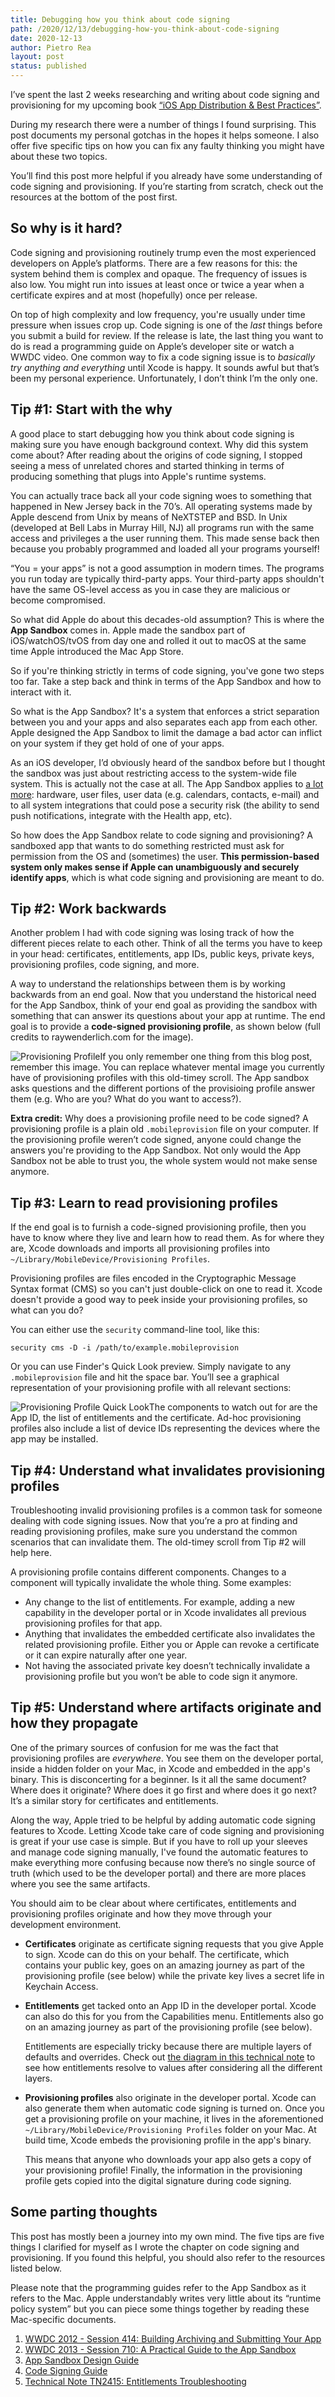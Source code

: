 ```yaml
---
title: Debugging how you think about code signing
path: /2020/12/13/debugging-how-you-think-about-code-signing 
date: 2020-12-13
author: Pietro Rea
layout: post
status: published
---
```


I’ve spent the last 2 weeks researching and writing about code signing and provisioning for my upcoming book [“iOS App Distribution & Best Practices”](/2020/08/18/coming-soon-publishing-to-the-app-store-book).

During my research there were a number of things I found surprising. This post documents my personal gotchas in the hopes it helps someone. I also offer five specific tips on how you can fix any faulty thinking you might have about these two topics.

You’ll find this post more helpful if you already have some understanding of code signing and  provisioning. If you’re starting from scratch, check out the resources at the bottom of the post first.

## So why is it hard?

Code signing and provisioning routinely trump even the most experienced developers on Apple’s platforms. There are a few reasons for this: the system behind them is complex and opaque. The frequency of issues is also low. You might run into issues at least once or twice a year when a certificate expires and at most (hopefully) once per release.

On top of high complexity and low frequency, you're usually under time pressure when issues crop up. Code signing is one of the _last_ things before you submit a build for review. If the release is late, the last thing you want to do is read a programming guide on Apple’s developer site or watch a WWDC video. One common way to fix a code signing issue is to _basically try anything and everything_ until Xcode is happy. It sounds awful but that’s been my personal experience. Unfortunately, I don’t think I’m the only one.  

## Tip #1: Start with the why

A good place to start debugging how you think about code signing is making sure you have enough background context. Why did this system come about? After reading about the origins of code signing, I stopped seeing a mess of unrelated chores and started thinking in terms of producing something that plugs into Apple's runtime systems.

You can actually trace back all your code signing woes to something that happened in New Jersey back in the 70’s. All operating systems made by Apple descend from Unix by means of NeXTSTEP and BSD. In Unix (developed at Bell Labs in Murray Hill, NJ) all programs run with the same access and privileges a the user running them. This made sense back then because you probably programmed and loaded all your programs yourself! 

“You =  your apps” is not a good assumption in modern times. The programs you run today are typically third-party apps. Your third-party apps shouldn't have the same OS-level access as you in case they are malicious or become compromised. 

So what did Apple do about this decades-old assumption? This is where the **App Sandbox** comes in. Apple made the sandbox part of iOS/watchOS/tvOS from day one and rolled it out to macOS at the same time Apple introduced the Mac App Store. 

So if you're thinking strictly in terms of code signing, you've gone two steps too far. Take a step back and think in terms of the App Sandbox and how to interact with it.

So what is the App Sandbox? It's a system that enforces a strict separation between you and your apps and also separates each app from each other. Apple designed the App Sandbox to limit the damage a bad actor can inflict on your system if they get hold of one of your apps.

As an iOS developer, I’d obviously heard of the sandbox before but I thought the sandbox was just about restricting access to the system-wide file system. This is actually not the case at all. The App Sandbox applies to [a lot more](https://developer.apple.com/library/archive/documentation/Security/Conceptual/AppSandboxDesignGuide/AboutAppSandbox/AboutAppSandbox.html): hardware, user files, user data (e.g. calendars, contacts, e-mail) and to all system integrations that could pose a security risk (the ability to send push notifications, integrate with the Health app, etc).

So how does the App Sandbox relate to code signing and provisioning? A sandboxed app that wants to do something restricted must ask for permission from the OS and (sometimes) the user. **This permission-based system only makes sense if Apple can unambiguously and securely identify apps**, which is what code signing and provisioning are meant to do. 

## Tip #2: Work backwards

Another problem I had with code signing was losing track of how the different pieces relate to each other. Think of all the terms you have to keep in your head: certificates, entitlements, app IDs, public keys, private keys, provisioning profiles, code signing, and more.

A way to understand the relationships between them is by working backwards from an end goal. Now that you understand the historical need for the App Sandbox, think of your end goal as providing the sandbox with something that can answer its questions about your app at runtime. The end goal is to provide a **code-signed provisioning profile**, as shown below (full credits to raywenderlich.com for the image).

<img src="/ppDiagram.jpg" alt="Provisioning Profile" style="float:left"/>

If you only remember one thing from this blog post, remember this image. You can replace whatever mental image you currently have of provisioning profiles with this old-timey scroll. The App sandbox asks questions and the different portions of the provisioing profile answer them (e.g. Who are you? What do you want to access?).

**Extra credit:** Why does a provisioning profile need to be code signed? A provisioning profile is a plain old `.mobileprovision` file on your computer. If the provisioning profile weren’t code signed, anyone could change the answers you're providing to the App Sandbox. Not only would the App Sandbox not be able to trust you, the whole system would not make sense anymore. 

## Tip #3: Learn to read provisioning profiles

If the end goal is to furnish a code-signed provisioning profile, then you have to know where they live and learn how to read them. As for where they are, Xcode downloads and imports all provisioning profiles into `~/Library/MobileDevice/Provisioning Profiles`. 

Provisioning profiles are files encoded in the Cryptographic Message Syntax format (CMS) so you can't just double-click on one to read it. Xcode doesn't provide a good way to peek inside your provisioning profiles, so what can you do?

You can either use the `security` command-line tool, like this:

```
security cms -D -i /path/to/example.mobileprovision
```

Or you can use Finder's Quick Look preview. Simply navigate to any `.mobileprovision` file and hit the space bar. You’ll see a graphical representation of your provisioning profile with all relevant sections:

<img src="/ppQuickLook.png" alt="Provisioning Profile Quick Look" style="float:left"/>

The components to watch out for are the App ID, the list of entitlements and the certificate. Ad-hoc provisioning profiles also include a list of device IDs representing the devices where the app may be installed.

## Tip #4: Understand what invalidates provisioning profiles

Troubleshooting invalid provisioning profiles is a common task for someone dealing with code signing issues. Now that you’re a pro at finding and reading provisioning profiles, make sure you understand the common scenarios that can invalidate them. The old-timey scroll from Tip #2 will help here. 

A provisioning profile contains different components. Changes to a component will typically invalidate the whole thing.  Some examples:

- Any change to the list of entitlements. For example, adding a new capability in the developer portal or in Xcode invalidates all previous provisioning profiles for that app.
- Anything that invalidates the embedded certificate also invalidates the related provisioning profile. Either you or Apple can revoke a certificate or it can expire naturally after one year. 
- Not having the associated private key doesn’t technically invalidate a provisioning profile but you won’t be able to code sign it anymore.

## Tip #5: Understand where artifacts originate and how they propagate

One of the primary sources of confusion for me was the fact that provisioning profiles are _everywhere_. You see them on the developer portal, inside a hidden folder on your Mac, in Xcode and embedded in the app's binary. This is disconcerting for a beginner. Is it all the same document? Where does it originate? Where does it go first and where does it go next? It’s a similar story for certificates and entitlements. 

Along the way, Apple tried to be helpful by adding automatic code signing features to Xcode. Letting Xcode take care of code signing and provisioning is great if your use case is simple. But if you have to roll up your sleeves and manage code signing manually, I've found the automatic features to make everything more confusing because now there’s no single source of truth (which used to be the developer portal) and there are more places where you see the same artifacts.

You should aim to be clear about where certificates, entitlements and provisioning profiles originate and how they move through your development environment.

- **Certificates** originate as certificate signing requests that you give Apple to sign. Xcode can do this on your behalf. The certificate, which contains your public key, goes on an amazing journey as part of the provisioning profile (see below) while the private key lives a secret life in Keychain Access.
- **Entitlements** get tacked onto an App ID in the developer portal. Xcode can also do this for you from the Capabilities menu. Entitlements also go on an amazing journey as part of the provisioning profile (see below). 

  Entitlements are especially tricky because there are multiple layers of defaults and overrides. Check out [the diagram in this technical note](https://developer.apple.com/library/archive/technotes/tn2415/_index.html#//apple_ref/doc/uid/DTS40016427-CH1-TP-ENTITLEMENTS_OVERVIEW_DIAGRAM) to see how entitlements resolve to values after considering all the different layers.
- **Provisioning profiles** also originate in the developer portal. Xcode can also generate them when automatic code signing is turned on. Once you get a provisioning profile on your machine, it lives in the aforementioned `~/Library/MobileDevice/Provisioning Profiles` folder on your Mac. At build time, Xcode embeds the provisioning profile in the app's binary. 

  This means that anyone who downloads your app also gets a copy of your provisioning profile! Finally, the information in the provisioning profile gets copied into the digital signature during code signing.

## Some parting thoughts

This post has mostly been a journey into my own mind. The five tips are five things I clarified for myself as I wrote the chapter on code signing and provisioning. If you found this helpful, you should also refer to the resources listed below. 

Please note that the programming guides refer to the App Sandbox as it refers to the Mac. Apple understandably writes very little about its “runtime policy system” but you can piece some things together by reading these Mac-specific documents. 

1. [WWDC 2012 - Session 414: Building Archiving and Submitting Your App](https://asciiwwdc.com/2012/sessions/414)
1. [WWDC 2013 - Session 710: A Practical Guide to the App Sandbox](https://asciiwwdc.com/2013/sessions/710)
1. [App Sandbox Design Guide](https://developer.apple.com/library/archive/documentation/Security/Conceptual/AppSandboxDesignGuide/AboutAppSandbox/AboutAppSandbox.html)
1. [Code Signing Guide](https://developer.apple.com/library/archive/documentation/Security/Conceptual/CodeSigningGuide/Introduction/Introduction.html)
1. [Technical Note TN2415: Entitlements Troubleshooting](https://developer.apple.com/library/archive/technotes/tn2415/_index.html#//apple_ref/doc/uid/DTS40016427-CH1-TP-ENTITLEMENTS_OVERVIEW_DIAGRAM)

